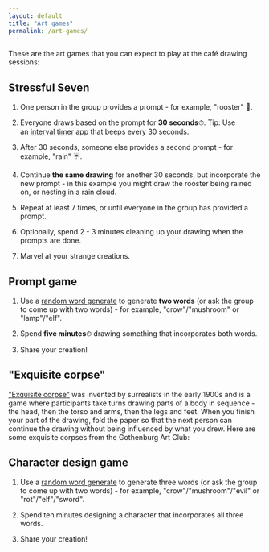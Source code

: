 ```yaml
---
layout: default
title: "Art games"
permalink: /art-games/
---
```


These are the art games that you can expect to play at the café drawing sessions:

## Stressful Seven

1.  One person in the group provides a prompt - for example, "rooster" 🐓.

2.  Everyone draws based on the prompt for **30 seconds**⏱. Tip: Use an [interval timer](https://play.google.com/store/apps/details?id=cc.dreamspark.intervaltimer&hl=en) app that beeps every 30 seconds.

3.  After 30 seconds, someone else provides a second prompt - for example, "rain" ☔.

4.  Continue **the same drawing** for another 30 seconds, but incorporate the new prompt - in this example you might draw the rooster being rained on, or nesting in a rain cloud.

5.  Repeat at least 7 times, or until everyone in the group has provided a prompt.

6.  Optionally, spend 2 - 3 minutes cleaning up your drawing when the prompts are done.

7.  Marvel at your strange creations.

## Prompt game

1.  Use a [random word generate](https://wordcounter.net/random-word-generator) to generate **two words** (or ask the group to come up with two words) - for example, "crow"/"mushroom" or "lamp"/"elf".

2.  Spend **five minutes**⏱ drawing something that incorporates both words.

3.  Share your creation!

## "Exquisite corpse"

["Exquisite corpse"](https://en.wikipedia.org/wiki/Exquisite_corpse) was invented by surrealists in the early 1900s and is a game where participants take turns drawing parts of a body in sequence - the head, then the torso and arms, then the legs and feet. When you finish your part of the drawing, fold the paper so that the next person can continue the drawing without being influenced by what you drew. Here are some exquisite corpses from the Gothenburg Art Club:

<!-- ## Collaborative comics -->

## Character design game

1.  Use a [random word generate](https://wordcounter.net/random-word-generator) to generate three words (or ask the group to come up with two words) - for example, "crow"/"mushroom"/"evil" or "rot"/"elf"/"sword".

2.  Spend ten minutes designing a character that incorporates all three words.

3.  Share your creation!